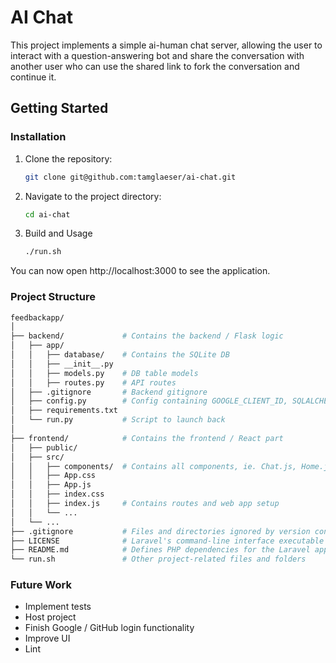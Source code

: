 # AI Chat

This project implements a simple ai-human chat server, allowing the user to interact with a question-answering bot and 
share the conversation with another user who can use the shared link to fork the conversation and continue it.

## Getting Started

### Installation

1. Clone the repository:

    ```bash
    git clone git@github.com:tamglaeser/ai-chat.git
    ```

2. Navigate to the project directory:

    ```bash
    cd ai-chat
    ```

3. Build and Usage

    ```bash
    ./run.sh
    ```

You can now open http://localhost:3000 to see the application.

### Project Structure
````bash
feedbackapp/
│
├── backend/             # Contains the backend / Flask logic
│   ├── app/           
│   │   ├── database/    # Contains the SQLite DB
│   │   ├── __init__.py
│   │   ├── models.py    # DB table models
│   │   ├── routes.py    # API routes
│   ├── .gitignore       # Backend gitignore   
│   ├── config.py        # Config containing GOOGLE_CLIENT_ID, SQLALCHEMY_DATABASE_URI, etc
│   ├── requirements.txt
│   └── run.py           # Script to launch back   
│
├── frontend/            # Contains the frontend / React part
│   ├── public/
│   ├── src/
│   │   ├── components/  # Contains all components, ie. Chat.js, Home.js, Login.js, etc.
│   │   ├── App.css
│   │   ├── App.js
│   │   ├── index.css
│   │   ├── index.js     # Contains routes and web app setup
│   │   └── ...
│   └── ...
├── .gitignore           # Files and directories ignored by version control
├── LICENSE              # Laravel's command-line interface executable
├── README.md            # Defines PHP dependencies for the Laravel application
└── run.sh               # Other project-related files and folders
````


### Future Work

* Implement tests
* Host project
* Finish Google / GitHub login functionality 
* Improve UI
* Lint